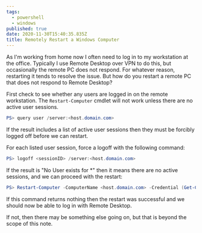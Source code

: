 ```yaml
---
tags:
  - powershell
  - windows
published: true
date: 2020-11-30T15:40:35.835Z
title: Remotely Restart a Windows Computer
---
```

As I'm working from home now I often need to log in to my workstation at the office. Typically I use Remote Desktop over VPN to do this, but occasionally the remote PC does not respond. For whatever reason, restarting it tends to resolve the issue. But how do you restart a remote PC that does not respond to Remote Desktop?

First check to see whether any users are logged in on the remote workstation. The `Restart-Computer` cmdlet will not work unless there are no active user sessions. 
```powershell
PS> query user /server:<host.domain.com>
```

If the result includes a list of active user sessions then they must be forcibly logged off before we can restart. 

For each listed user session, force a logoff with the following command: 

```powershell
PS> logoff <sessionID> /server:<host.domain.com>
```

If the result is "No User exists for *" then it means there are no active sessions, and we can proceed with the restart: 

```powershell
PS> Restart-Computer -ComputerName <host.domain.com> -Credential (Get-Credential)
```

If this command returns nothing then the restart was successful and we should now be able to log in with Remote Desktop. 

If not, then there may be something else going on, but that is beyond the scope of this note. 